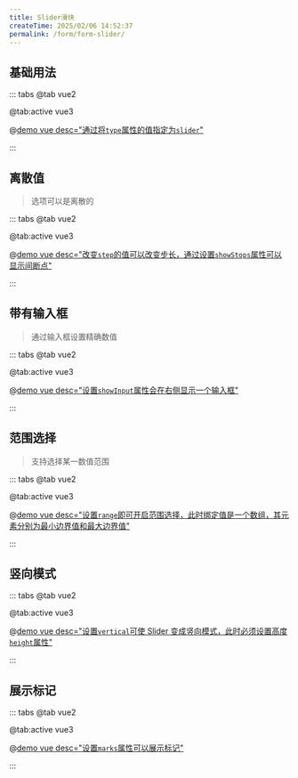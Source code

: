 ```yaml
---
title: Slider滑块
createTime: 2025/02/06 14:52:37
permalink: /form/form-slider/
---
```


## 基础用法

::: tabs
@tab vue2

@tab:active vue3

@[demo vue desc="通过将`type`属性的值指定为`slider`"](../../examples/form/form-slider/base.vue)

:::

## 离散值
>选项可以是离散的

::: tabs
@tab vue2

@tab:active vue3

@[demo vue desc="改变`step`的值可以改变步长，通过设置`showStops`属性可以显示间断点"](../../examples/form/form-slider/step.vue)

:::

## 带有输入框
>通过输入框设置精确数值

::: tabs
@tab vue2

@tab:active vue3

@[demo vue desc="设置`showInput`属性会在右侧显示一个输入框"](../../examples/form/form-slider/showInput.vue)

:::

##  范围选择
>支持选择某一数值范围

::: tabs
@tab vue2

@tab:active vue3

@[demo vue desc="设置`range`即可开启范围选择，此时绑定值是一个数组，其元素分别为最小边界值和最大边界值"](../../examples/form/form-slider/range.vue)

:::

##  竖向模式

::: tabs
@tab vue2

@tab:active vue3

@[demo vue desc="设置`vertical`可使 Slider 变成竖向模式，此时必须设置高度`height`属性"](../../examples/form/form-slider/vertical.vue)

:::

##  展示标记

::: tabs
@tab vue2

@tab:active vue3

@[demo vue desc="设置`marks`属性可以展示标记"](../../examples/form/form-slider/marks.vue)

:::